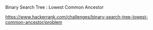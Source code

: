 
Binary Search Tree : Lowest Common Ancestor

https://www.hackerrank.com/challenges/binary-search-tree-lowest-common-ancestor/problem
